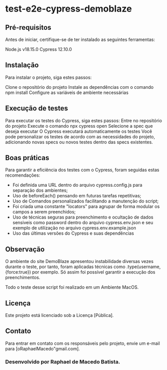 # test-e2e-cypress-demoblaze

## Pré-requisitos

Antes de iniciar, certifique-se de ter instalado as seguintes ferramentas:

Node.js v18.15.0
Cypress 12.10.0

## Instalação

Para instalar o projeto, siga estes passos:

Clone o repositório do projeto
Instale as dependências com o comando npm install
Configure as variáveis de ambiente necessárias

## Execução de testes

Para executar os testes do Cypress, siga estes passos:
Entre no repositório do projeto
Execute o comando npx cypress open
Selecione a spec que deseja executar
O Cypress executará automaticamente os testes
Você pode personalizar os testes de acordo com as necessidades do projeto, adicionando novas specs ou novos testes dentro das specs existentes.

## Boas práticas

Para garantir a eficiência dos testes com o Cypress, foram seguidas estas recomendações:

- Foi definida uma URL dentro do arquivo cypress.config.js para separação dos ambientes;
- Uso de beforeEach() pensando em futuras tarefas repetitivas;
- Uso de Comandos personalizados facilitando a manutenção do script;
- Foi criada uma constante "locators" para agrupar de forma modular os campos a serem preenchidos;
- Uso de técnicas seguras para preenchimento e ocultação de dados sensiveis como password dentro do arquivo cypress.env.json e seu exemplo de utilização no arquivo cypress.env.example.json
- Uso das últimas versões do Cypress e suas dependências

## Observação

O ambiente do site DemoBlaze apresentou instabilidade diversas vezes durante o teste, por tanto, foram aplicadas técnicas como .type(username, {force:true}) por exemplo. Só assim foi possível garantir a execução dos preenchimentos.

Todo o teste desse script foi realizado em um Ambiente MacOS.

## Licença

Este projeto está licenciado sob a Licença [Pública].

## Contato

Para entrar em contato com os responsáveis pelo projeto, envie um e-mail para [oRaphaelMacedo"gmail.com].

### Desenvolvido por Raphael de Macedo Batista.